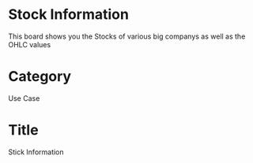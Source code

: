 # Stock Information 
This board shows you the Stocks of various big companys as well as the OHLC values 

# Category
Use Case

# Title 
Stick Information 